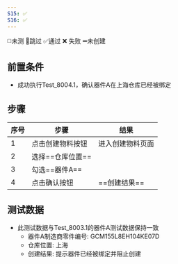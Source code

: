 ```yaml
---
S15: ✅
S16: ✅
---
```

◻️未测    🚫跳过     ✅通过    ❌ 失败    ➖未创建

## 前置条件

- 成功执行Test_8004.1，确认器件A在上海仓库已经被绑定

## 步骤

| 序号  | 步骤         | 结果       |
| --- | ---------- | -------- |
| 1   | 点击创建物料按钮   | 进入创建物料页面 |
| 2   | 选择==仓库位置== |          |
| 3   | 勾选==器件A==  |          |
| 4   | 点击确认按钮     | ==创建结果== |

## 测试数据

- 此测试数据与Test_8003.1的器件A测试数据保持一致
	- 器件A制造商零件编号: GCM155L8EH104KE07D
	- 仓库位置: 上海
	- 创建结果: 提示器件已经被绑定并阻止创建

